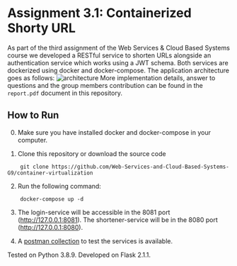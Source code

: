 # Assignment 3.1: Containerized Shorty URL

As part of the third assignment of the Web Services & Cloud Based Systems course we developed a RESTful service to shorten URLs alongside an authentication service which works using a JWT schema. Both services are dockerized using docker and docker-compose.
The application architecture goes as follows: ![architecture](https://i.imgur.com/93I8KKb.png)
More implementation details, answer to questions and the group members contribution can be found in the ```report.pdf``` document in this repository.


## How to Run

0. Make sure you have installed docker and docker-compose in your computer.

1. Clone this repository or download the source code
```commandline
    git clone https://github.com/Web-Services-and-Cloud-Based-Systems-G9/container-virtualization
```

2. Run the following command:
```commandline
    docker-compose up -d
```

3. The login-service will be accessible in the 8081 port (http://127.0.0.1:8081). The shortener-service will be in the 8080 port (http://127.0.0.1:8080). 

4. A [postman collection](https://www.getpostman.com/collections/ab23c363eafd7ece4121) to test the services is available. 

Tested on Python 3.8.9. Developed on Flask 2.1.1. 
